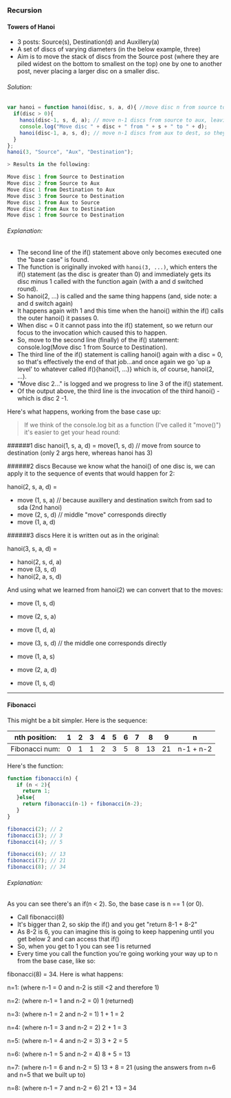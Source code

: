 ### Recursion
#### Towers of Hanoi
* 3 posts: Source(s), Destination(d) and Auxillery(a)
* A set of discs of varying diameters (in the below example, three)
* Aim is to move the stack of discs from the Source post (where they are piled widest on the bottom to smallest on the top) one by one to another post, never placing a larger disc on a smaller disc.

###### Solution:
```javascript
var hanoi = function hanoi(disc, s, a, d){ //move disc n from source to dest
  if(disc > 0){
    hanoi(disc-1, s, d, a); // move n-1 discs from source to aux, leaving the bigger one (above on dest)
    console.log("Move disc " + disc + " from " + s + " to " + d);
    hanoi(disc-1, a, s, d); // move n-1 discs from aux to dest, so they all sit on top of biggest disc, n
  }
};
hanoi(3, "Source", "Aux", "Destination");

> Results in the following:

Move disc 1 from Source to Destination
Move disc 2 from Source to Aux
Move disc 1 from Destination to Aux
Move disc 3 from Source to Destination
Move disc 1 from Aux to Source
Move disc 2 from Aux to Destination
Move disc 1 from Source to Destination
```

###### Explanation:
* The second line of the if() statement above only becomes executed one the "base case" is found.
* The function is originally invoked with `hanoi(3, ...)`, which enters the if() statement (as the disc is greater than 0) and immediately gets its disc minus 1 called with the function again (with a and d switched round).
* So hanoi(2, ...) is called and the same thing happens (and, side note: a and d switch again)
* It happens again with 1 and this time when the hanoi() within the if() calls the outer hanoi() it passes 0.
* When disc = 0 it cannot pass into the if() statement, so we return our focus to the invocation which caused this to happen.
* So, move to the second line (finally) of the if() statement: console.log(Move disc 1 from Source to Destination).
* The third line of the if() statement is calling hanoi() again with a disc = 0, so that's effectively the end of that job...and once again we go 'up a level' to whatever called if(){hanoi(1, ...)} which is, of course, hanoi(2, ...).
* "Move disc 2..." is logged and we progress to line 3 of the if() statement.
* Of the output above, the third line is the invocation of the third hanoi() - which is disc 2 -1.

Here's what happens, working from the base case up:

> If we think of the console.log bit as a function (I've called it "move()") it's easier to get your head round:


######1 disc
hanoi(1, s, a, d) = move(1, s, d) // move from source to destination (only 2 args here, whereas hanoi has 3)

######2 discs
Because we know what the hanoi() of one disc is, we can apply it to the sequence of events that would happen for 2:

hanoi(2, s, a, d) =

* move (1, s, a) // because auxillery and destination switch from sad to sda (2nd hanoi)
* move (2, s, d) // middle "move" corresponds directly
* move (1, a, d)

######3 discs
Here it is written out as in the original:

hanoi(3, s, a, d) =

* hanoi(2, s, d, a)
* move (3, s, d)
* hanoi(2, a, s, d)

And using what we learned from hanoi(2) we can convert that to the moves:

* move (1, s, d)
* move (2, s, a)
* move (1, d, a)

* move (3, s, d) // the middle one corresponds directly

* move (1, a, s)
* move (2, a, d)
* move (1, s, d)


---

#### Fibonacci
This might be a bit simpler.
Here is the sequence:

|nth position: | 1   | 2   | 3   | 4   | 5   | 6   | 7   | 8   | 9  | n   |
| --- | --- | --- | --- | --- | --- | --- | --- | --- | ---| --- |
| Fibonacci num: | 0   | 1   | 1   | 2   | 3   | 5   | 8   | 13  | 21 | n-1 + n-2 |


Here's the function:
```javascript
function fibonacci(n) {
   if (n < 2){
     return 1;
   }else{
     return fibonacci(n-1) + fibonacci(n-2);
   }
}

fibonacci(2); // 2
fibonacci(3); // 3
fibonacci(4); // 5

fibonacci(6); // 13
fibonacci(7); // 21
fibonacci(8); // 34
```

###### Explanation:
As you can see there's an if(n < 2). So, the base case is n == 1 (or 0).

* Call fibonacci(8)
* It's bigger than 2, so skip the if() and you get "return 8-1 + 8-2"
* As 8-2 is 6, you can imagine this is going to keep happening until you get below 2 and can access that if()
* So, when you get to 1 you can see 1 is returned
* Every time you call the function you're going working your way up to n from the base case, like so:

fibonacci(8) = 34. Here is what happens:

n=1: (where n-1 = 0 and n-2 is still <2 and therefore 1)

n=2: (where n-1 = 1 and n-2 = 0)  1 (returned)

n=3: (where n-1 = 2 and n-2 = 1)  1 + 1 = 2

n=4: (where n-1 = 3 and n-2 = 2)  2 + 1 = 3

n=5: (where n-1 = 4 and n-2 = 3)  3 + 2 = 5

n=6: (where n-1 = 5 and n-2 = 4)  8 + 5 = 13

n=7: (where n-1 = 6 and n-2 = 5)  13 + 8 = 21 (using the answers from n=6 and n=5 that we built up to)

n=8: (where n-1 = 7 and n-2 = 6)  21 + 13 = 34
